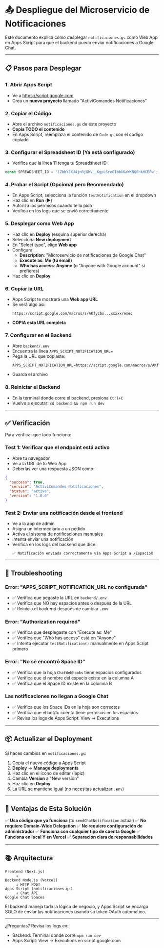 # 📤 Despliegue del Microservicio de Notificaciones

Este documento explica cómo desplegar `notificaciones.gs` como Web App en Apps Script para que el backend pueda enviar notificaciones a Google Chat.

---

## 📋 Pasos para Desplegar

### 1. **Abrir Apps Script**
   - Ve a https://script.google.com
   - Crea un **nuevo proyecto** llamado "ActiviComandes Notificaciones"

### 2. **Copiar el Código**
   - Abre el archivo `notificaciones.gs` de este proyecto
   - **Copia TODO el contenido**
   - En Apps Script, reemplaza el contenido de `Code.gs` con el código copiado

### 3. **Configurar el Spreadsheet ID** (Ya está configurado)
   - Verifica que la línea 11 tenga tu Spreadsheet ID:
   ```javascript
   const SPREADSHEET_ID = '1ZbhYEXJ4jnRjGhV__KgpLSreGIbbGKaWKNQ6hkHCEFw';
   ```

### 4. **Probar el Script** (Opcional pero Recomendado)
   - En Apps Script, selecciona la función `testNotification` en el dropdown
   - Haz clic en **Run** (▶️)
   - Autoriza los permisos cuando te lo pida
   - Verifica en los logs que se envió correctamente

### 5. **Desplegar como Web App**
   - Haz clic en **Deploy** (esquina superior derecha)
   - Selecciona **New deployment**
   - En "Select type", elige **Web app**
   - Configura:
     - **Description**: "Microservicio de notificaciones de Google Chat"
     - **Execute as**: **Me (tu email)**
     - **Who has access**: **Anyone** (o "Anyone with Google account" si prefieres)
   - Haz clic en **Deploy**

### 6. **Copiar la URL**
   - Apps Script te mostrará una **Web app URL**
   - Se verá algo así:
     ```
     https://script.google.com/macros/s/AKfycbx...xxxxx/exec
     ```
   - **COPIA esta URL completa**

### 7. **Configurar en el Backend**
   - Abre `backend/.env`
   - Encuentra la línea `APPS_SCRIPT_NOTIFICATION_URL=`
   - Pega la URL que copiaste:
     ```env
     APPS_SCRIPT_NOTIFICATION_URL=https://script.google.com/macros/s/AKfycbx...xxxxx/exec
     ```
   - Guarda el archivo

### 8. **Reiniciar el Backend**
   - En la terminal donde corre el backend, presiona `Ctrl+C`
   - Vuelve a ejecutar: `cd backend && npm run dev`

---

## ✅ Verificación

Para verificar que todo funciona:

### Test 1: Verificar que el endpoint está activo
   - Abre tu navegador
   - Ve a la URL de tu Web App
   - Deberías ver una respuesta JSON como:
   ```json
   {
     "success": true,
     "service": "ActiviComandes Notificaciones",
     "status": "active",
     "version": "1.0.0"
   }
   ```

### Test 2: Enviar una notificación desde el frontend
   - Ve a la app de admin
   - Asigna un intermediario a un pedido
   - Activa el sistema de notificaciones manuales
   - Intenta enviar una notificación
   - Verifica en los logs del backend que dice:
     ```
     ✅ Notificación enviada correctamente vía Apps Script a /EspacioX
     ```

---

## 🔧 Troubleshooting

### Error: "APPS_SCRIPT_NOTIFICATION_URL no configurada"
   - ✅ Verifica que pegaste la URL en `backend/.env`
   - ✅ Verifica que NO hay espacios antes o después de la URL
   - ✅ Reinicia el backend después de cambiar `.env`

### Error: "Authorization required"
   - ✅ Verifica que desplegaste con "Execute as: Me"
   - ✅ Verifica que "Who has access" está en "Anyone"
   - ✅ Intenta ejecutar `testNotification()` manualmente en Apps Script primero

### Error: "No se encontró Space ID"
   - ✅ Verifica que la hoja `ChatWebhooks` tiene espacios configurados
   - ✅ Verifica que el nombre del espacio existe en la columna A
   - ✅ Verifica que el Space ID existe en la columna B

### Las notificaciones no llegan a Google Chat
   - ✅ Verifica que los Space IDs en la hoja son correctos
   - ✅ Verifica que el bot/tu cuenta tiene permisos en los espacios
   - ✅ Revisa los logs de Apps Script: View → Executions

---

## 📦 Actualizar el Deployment

Si haces cambios en `notificaciones.gs`:

1. Copia el nuevo código a Apps Script
2. **Deploy** → **Manage deployments**
3. Haz clic en el ícono de editar (lápiz)
4. Cambia **Version** a "New version"
5. Haz clic en **Deploy**
6. La URL se mantiene igual (no necesitas actualizar `.env`)

---

## 🎯 Ventajas de Esta Solución

✅ **Usa código que ya funciona** (tu `sendChatNotification` actual)
✅ **No requiere Domain-Wide Delegation**
✅ **No requiere configuración de administrador**
✅ **Funciona con cualquier tipo de cuenta Google**
✅ **Funciona en local Y en Vercel**
✅ **Separación clara de responsabilidades**

---

## 📚 Arquitectura

```
Frontend (Next.js)
     ↓
Backend Node.js (Vercel)
     ↓ HTTP POST
Apps Script (notificaciones.gs)
     ↓ Chat API
Google Chat Spaces
```

El backend maneja toda la lógica de negocio, y Apps Script se encarga SOLO de enviar las notificaciones usando su token OAuth automático.

---

¿Preguntas? Revisa los logs en:
- Backend: Terminal donde corre `npm run dev`
- Apps Script: View → Executions en script.google.com
